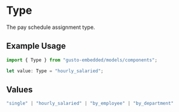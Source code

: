 # Type

The pay schedule assignment type.

## Example Usage

```typescript
import { Type } from "gusto-embedded/models/components";

let value: Type = "hourly_salaried";
```

## Values

```typescript
"single" | "hourly_salaried" | "by_employee" | "by_department"
```